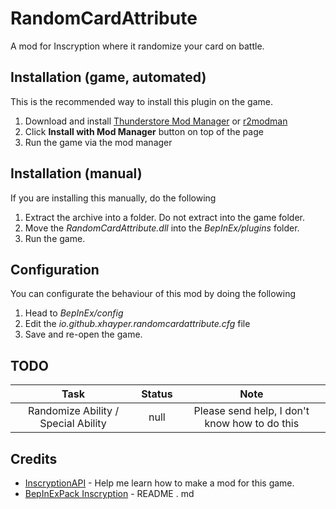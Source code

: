# RandomCardAttribute

A mod for Inscryption where it randomize your card on battle.

## Installation (game, automated)

This is the recommended way to install this plugin on the game.

1. Download and install [Thunderstore Mod Manager](https://www.overwolf.com/app/Thunderstore-Thunderstore_Mod_Manager) or [r2modman](https://timberborn.thunderstore.io/package/ebkr/r2modman/)
2. Click **Install with Mod Manager** button on top of the page
3. Run the game via the mod manager

## Installation (manual)

If you are installing this manually, do the following

1. Extract the archive into a folder. Do not extract into the game folder.
2. Move the _RandomCardAttribute.dll_ into the _BepInEx/plugins_ folder.
3. Run the game.

## Configuration

You can configurate the behaviour of this mod by doing the following

1. Head to _BepInEx/config_
2. Edit the _io.github.xhayper.randomcardattribute.cfg_ file
3. Save and re-open the game.

## TODO

|                Task                 | Status |                     Note                      |
| :---------------------------------: | :----: | :-------------------------------------------: |
| Randomize Ability / Special Ability |  null  | Please send help, I don't know how to do this |

## Credits

- [InscryptionAPI](https://github.com/ScottWilson0903/InscryptionAPI) - Help me learn how to make a mod for this game.
- [BepInExPack Inscryption](https://inscryption.thunderstore.io/package/BepInEx/BepInExPack_Inscryption/) - README . md
